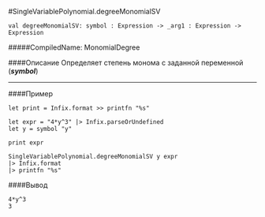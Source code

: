 #SingleVariablePolynomial.degreeMonomialSV

	val degreeMonomialSV: symbol : Expression -> _arg1 : Expression ->  Expression


#####CompiledName: MonomialDegree


####Описание
Определяет степень монома с заданной переменной (***symbol***)

----------

####Пример
    
    let print = Infix.format >> printfn "%s"
    
    let expr = "4*y^3" |> Infix.parseOrUndefined
    let y = symbol "y"
    
    print expr
    
    SingleVariablePolynomial.degreeMonomialSV y expr
    |> Infix.format
    |> printfn "%s" 
    
####Вывод
    
    4*y^3
    3
    






